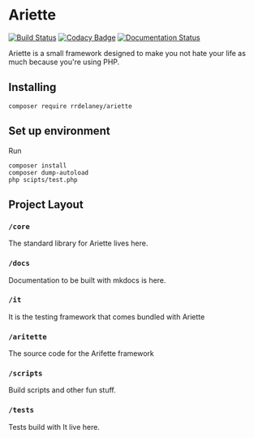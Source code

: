 # Ariette
[![Build Status](https://travis-ci.org/rrdelaney/ariette.svg?branch=master)](https://travis-ci.org/rrdelaney/ariette)
[![Codacy Badge](https://www.codacy.com/project/badge/4030bdab7e4941c09969d4284e8a761a)](https://www.codacy.com/app/rrdelaney/ariette)
[![Documentation Status](https://readthedocs.org/projects/ariette/badge/?version=latest)](https://readthedocs.org/projects/ariette/?badge=latest)

Ariette is a small framework designed to make you not hate your life as much because
you're using PHP.

## Installing
```
composer require rrdelaney/ariette
```

## Set up environment

Run

```
composer install
composer dump-autoload
php scipts/test.php
```

## Project Layout

### `/core`
The standard library for Ariette lives here.

### `/docs`
Documentation to be built with mkdocs is here.

### `/it`
It is the testing framework that comes bundled with Ariette

### `/aritette`
The source code for the Arifette framework

### `/scripts`
Build scripts and other fun stuff.

### `/tests`
Tests build with It live here.
